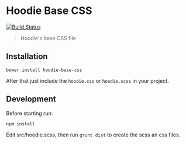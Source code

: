 # Hoodie Base CSS
[![Build Status](https://travis-ci.org/maxfell/hoodie-base-css.svg)](https://travis-ci.org/maxfell/hoodie-base-css)

 > Hoodie's base CSS file

 ## Installation

 ```
 bower install hoodie-base-css
 ```

 After that just include the `hoodie.css` or `hoodie.scss` in your project.

 ## Development

 Before starting run:

 ```
 npm install
 ```

 Edit src/hoodie.scss, then run `grunt dist` to create the scss an css files.
